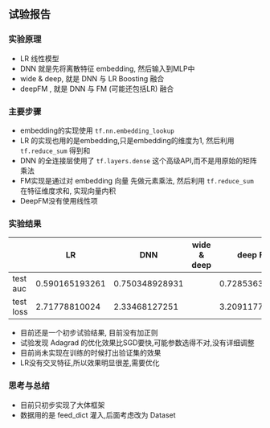 ## 试验报告


### 实验原理
- LR 线性模型
- DNN 就是先将离散特征 embedding, 然后输入到MLP中
- wide & deep, 就是 DNN 与 LR Boosting 融合
- deepFM , 就是 DNN 与 FM (可能还包括LR) 融合

### 主要步骤
- embedding的实现使用 `tf.nn.embedding_lookup`
- LR 的实现也用的是embedding,只是embedding的维度为1, 然后利用 `tf.reduce_sum` 得到和
- DNN 的全连接层使用了 `tf.layers.dense` 这个高级API,而不是用原始的矩阵乘法
- FM实现是通过对 embedding 向量 先做元素乘法, 然后利用 `tf.reduce_sum` 在特征维度求和, 实现向量内积
- DeepFM没有使用线性项


### 实验结果

|          | LR | DNN | wide & deep | deep FM |
| -------- | -- | --- | ----------- | ------- |
| test auc |0.590165193261 | 0.750348928931|     | 0.728536323932 |
| test loss| 2.71778810024| 2.33468127251 |             | 3.2091177702 |

- 目前还是一个初步试验结果, 目前没有加正则
- 试验发现 Adagrad 的优化效果比SGD要快,可能参数选得不对,没有详细调整
- 目前尚未实现在训练的时候打出验证集的效果
- LR没有交叉特征,所以效果明显很差,需要优化


### 思考与总结
- 目前只初步实现了大体框架
- 数据用的是 feed_dict 灌入,后面考虑改为 Dataset
